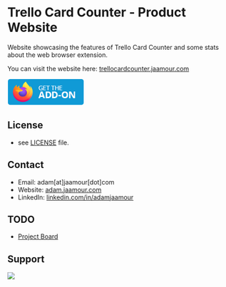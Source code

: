 # Trello Card Counter - Product Website

Website showcasing the features of Trello Card Counter and some stats about the web browser extension. 

You can visit the website here: [trellocardcounter.jaamour.com](https://trellocardcounter.jaamour.com/)

[![](https://raw.githubusercontent.com/Trello-Card-Counter/Trello-Card-Counter-Mozilla-Extension/master/assets/get_addon_firefox.png)](https://addons.mozilla.org/firefox/addon/trello-card-count/)

## License
* see [LICENSE](https://github.com/Trello-Card-Counter/Product-Website/blob/main/LICENSE) file.

## Contact
* Email: adam[at]jaamour[dot]com
* Website: [adam.jaamour.com](https://adam.jaamour.com/)
* LinkedIn: [linkedin.com/in/adamjaamour](https://www.linkedin.com/in/adamjaamour/)

## TODO

* [Project Board](https://github.com/orgs/Trello-Card-Counter/projects/1)

## Support

<a href="https://www.buymeacoffee.com/adamjaamour">
    <img src="https://img.buymeacoffee.com/button-api/?text=Buy me a coffee&emoji=&slug=adamjaamour&button_colour=FFDD00&font_colour=000000&font_family=Cookie&outline_colour=000000&coffee_colour=ffffff"/>
</a>
